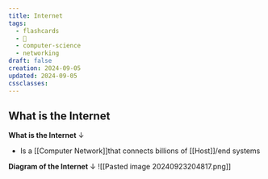 ```yaml
---
title: Internet
tags:
  - flashcards
  - 🌱
  - computer-science
  - networking
draft: false
creation: 2024-09-05
updated: 2024-09-05
cssclasses: 
---
```

## What is the Internet

**What is the Internet**
↓
- Is a [[Computer Network]]that connects billions of [[Host]]/end systems
<!--SR:!2024-12-13,4,270-->

**Diagram of the Internet**
↓
![[Pasted image 20240923204817.png]]
<!--SR:!2024-12-13,4,270-->
